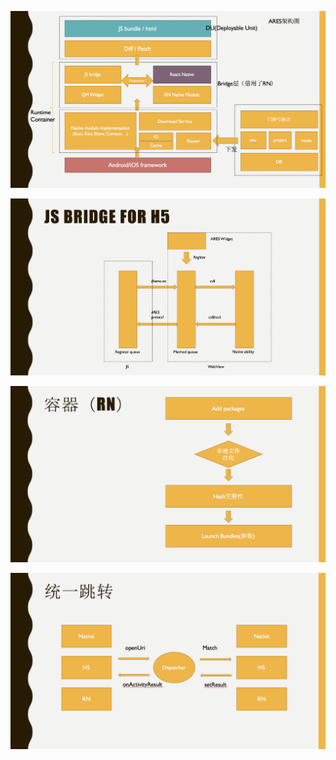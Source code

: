 ![总体架构图](/docs/img/overviewares.png)


![jsbridge for h5](/docs/img/jsbridge.png)


![宿主](/docs/img/container.png)


![跳转](/docs/img/dispatcher.png)
